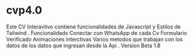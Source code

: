 # cvp4.0
Este CV Interavtivo contiene funcionalidades de Javascript y Estilos de Tailwind .
Funcionalidads 
Conectar con WhatsApp de cada Cv
Formulario Verificado 
Animaciones interctivas 
Varios metodos que trabajan con los datos de los datos que ingresan desde la Api .
Version Beta 1.8
